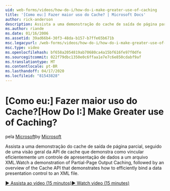 ```yaml
---
uid: web-forms/videos/how-do-i/how-do-i-make-greater-use-of-caching
title: '[Como eu:] Fazer maior uso do Cache? | Microsoft Docs'
author: rick-anderson
description: Assista a uma demonstração do cache de saída de página parcial, seguido de uma visão geral da API de cache que demonstra como vincular eficientemente uma apresentação de dados...
ms.author: riande
ms.date: 01/16/2006
ms.assetid: 39ad66b4-30f3-48da-b157-b7ffe65b671b
msc.legacyurl: /web-forms/videos/how-do-i/how-do-i-make-greater-use-of-caching
msc.type: video
ms.openlocfilehash: bf658a2054819ab70680ca4a15bf616fe97f0dfe
ms.sourcegitcommit: 022f79dbc1350e0c6ffaa1e7e7c6e850cdabf9af
ms.translationtype: MT
ms.contentlocale: pt-BR
ms.lasthandoff: 04/17/2020
ms.locfileid: "81543828"
---
```

# <a name="how-do-i-make-greater-use-of-caching"></a><span data-ttu-id="da7cb-104">[Como eu:] Fazer maior uso do Cache?</span><span class="sxs-lookup"><span data-stu-id="da7cb-104">[How Do I:] Make Greater use of Caching?</span></span>

<span data-ttu-id="da7cb-105">pela [Microsoft](https://github.com/microsoft)</span><span class="sxs-lookup"><span data-stu-id="da7cb-105">by [Microsoft](https://github.com/microsoft)</span></span>

<span data-ttu-id="da7cb-106">Assista a uma demonstração do cache de saída de página parcial, seguido de uma visão geral da API de cache que demonstra como vincular eficientemente um controle de apresentação de dados a um arquivo XML.</span><span class="sxs-lookup"><span data-stu-id="da7cb-106">Watch a demonstration of Partial-Page Output Caching, followed by an overview of the Cache API that demonstrates how to efficiently bind a data presentation control to an XML file.</span></span>

[<span data-ttu-id="da7cb-107">&#9654; Assista ao vídeo (15 minutos)</span><span class="sxs-lookup"><span data-stu-id="da7cb-107">&#9654; Watch video (15 minutes)</span></span>](https://channel9.msdn.com/Blogs/ASP-NET-Site-Videos/how-do-i-make-greater-use-of-caching)
